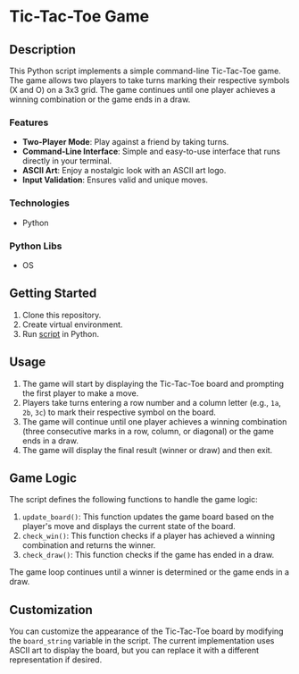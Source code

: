 # Tic-Tac-Toe Game

## Description
This Python script implements a simple command-line Tic-Tac-Toe game. The game allows two players to take turns marking their respective symbols (X and O) on a 3x3 grid. The game continues until one player achieves a winning combination or the game ends in a draw.

### Features

- **Two-Player Mode**: Play against a friend by taking turns.
- **Command-Line Interface**: Simple and easy-to-use interface that runs directly in your terminal.
- **ASCII Art**: Enjoy a nostalgic look with an ASCII art logo.
- **Input Validation**: Ensures valid and unique moves.

### Technologies
* Python

### Python Libs
* OS

## Getting Started
1. Clone this repository.
2. Create virtual environment.
3. Run [script](main.py) in Python. 

## Usage
1. The game will start by displaying the Tic-Tac-Toe board and prompting the first player to make a move.
2. Players take turns entering a row number and a column letter (e.g., `1a`, `2b`, `3c`) to mark their respective symbol on the board.
3. The game will continue until one player achieves a winning combination (three consecutive marks in a row, column, or diagonal) or the game ends in a draw.
4. The game will display the final result (winner or draw) and then exit.

## Game Logic
The script defines the following functions to handle the game logic:

1. `update_board()`: This function updates the game board based on the player's move and displays the current state of the board.
2. `check_win()`: This function checks if a player has achieved a winning combination and returns the winner.
3. `check_draw()`: This function checks if the game has ended in a draw.

The game loop continues until a winner is determined or the game ends in a draw.

## Customization
You can customize the appearance of the Tic-Tac-Toe board by modifying the `board_string` variable in the script. The current implementation uses ASCII art to display the board, but you can replace it with a different representation if desired.
